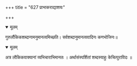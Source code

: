 +++
title = "627 प्राभाकराद्याशयः"

+++


<details open><summary>मूलम्</summary>

गुरुर्लौकिकशब्दानामनुमानत्वमिच्छति। सर्वशब्दानुमानत्ववादिनः कणभोजिनः॥
</details>



<details open><summary>मूलम्</summary>

अत्र लौकिकवाक्यानां व्यभिचाराभिमानतः । अर्थासंस्पर्शितां शब्दस्याहुः केचित्पुराविदः ॥
</details>

